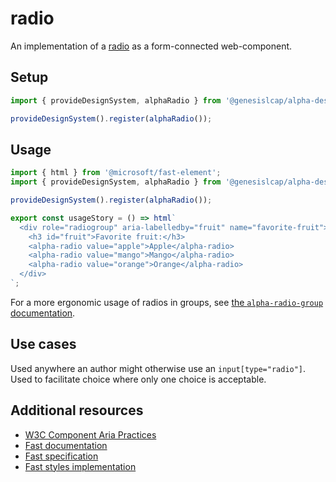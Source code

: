 # radio

An implementation of a [radio](https://developer.mozilla.org/en-US/docs/Web/HTML/Element/input/radio) as a form-connected web-component.

## Setup

```ts
import { provideDesignSystem, alphaRadio } from '@genesislcap/alpha-design-system';

provideDesignSystem().register(alphaRadio());
```

## Usage

```js preview-story
import { html } from '@microsoft/fast-element';
import { provideDesignSystem, alphaRadio } from '@genesislcap/alpha-design-system';

provideDesignSystem().register(alphaRadio());

export const usageStory = () => html`
  <div role="radiogroup" aria-labelledby="fruit" name="favorite-fruit">
    <h3 id="fruit">Favorite fruit:</h3>
    <alpha-radio value="apple">Apple</alpha-radio>
    <alpha-radio value="mango">Mango</alpha-radio>
    <alpha-radio value="orange">Orange</alpha-radio>
  </div>
`;
```

For a more ergonomic usage of radios in groups, see [the `alpha-radio-group` documentation](/front-end-reference/components/form/radio-group/).

## Use cases

Used anywhere an author might otherwise use an `input[type="radio"]`. Used to facilitate choice where only one choice is acceptable.

## Additional resources

- [W3C Component Aria Practices](https://www.w3.org/TR/wai-aria/#radio)
- [Fast documentation](https://github.com/microsoft/fast/blob/master/packages/web-components/fast-foundation/src/radio/README.md)
- [Fast specification](https://github.com/microsoft/fast/blob/master/packages/web-components/fast-foundation/src/radio/radio.spec.md)
- [Fast styles implementation](https://github.com/microsoft/fast/blob/master/packages/web-components/fast-components/src/radio/radio.styles.ts)
